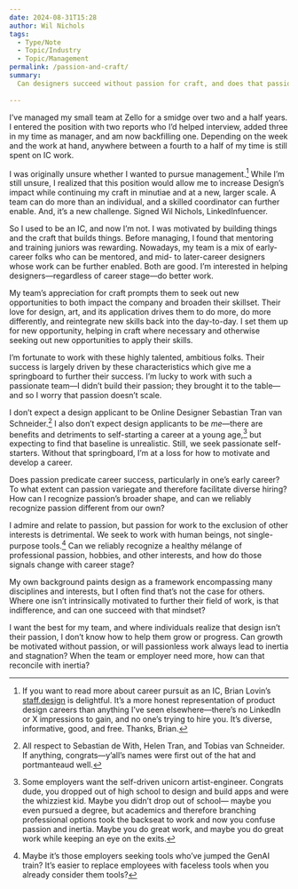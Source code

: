 ```yaml
---
date: 2024-08-31T15:28
author: Wil Nichols
tags:
  - Type/Note
  - Topic/Industry
  - Topic/Management
permalink: /passion-and-craft/
summary: 
  Can designers succeed without passion for craft, and does that passion predicate career success? Is this a challenge for the young designer, or for leaders to recognize and cultivate passion’s different shapes? 
  
---
```


I’ve managed my small team at Zello for a smidge over two and a half years. I entered the position with two reports who I’d helped interview, added three in my time as manager, and am now backfilling one. Depending on the week and the work at hand, anywhere between a fourth to a half of my time is still spent on IC work.

I was originally unsure whether I wanted to pursue management.[^1] While I’m still unsure, I realized that this position would allow me to increase Design’s impact while continuing my craft in minutiae and at a new, larger scale. A team can do more than an individual, and a skilled coordinator can further enable. And, it’s a new challenge. Signed Wil Nichols, LinkedInfuencer. 

So I used to be an IC, and now I’m not. I was motivated by building things and the craft that builds things. Before managing, I found that mentoring and training juniors was rewarding. Nowadays, my team is a mix of early-career folks who can be mentored, and mid- to later-career designers whose work can be further enabled. Both are good. I’m interested in helping designers—regardless of career stage—do better work.

My team’s appreciation for craft prompts them to seek out new opportunities to both impact the company and broaden their skillset. Their love for design, art, and its application drives them to do more, do more differently, and reintegrate new skills back into the day-to-day. I set them up for new opportunity, helping in craft where necessary and otherwise seeking out new opportunities to apply their skills. 

I’m fortunate to work with these highly talented, ambitious folks. Their success is largely driven by these characteristics which give me a springboard to further their success. I’m lucky to work with such a passionate team—I didn’t build their passion; they brought it to the table—and so I worry that passion doesn’t scale. 

I don’t expect a design applicant to be Online Designer Sebastian Tran van Schneider.[^2] I also don’t expect design applicants to be _me_—there are benefits and detriments to self-starting a career at a young age,[^3] but expecting to find that baseline is unrealistic. Still, we seek passionate self-starters. Without that springboard, I’m at a loss for how to motivate and develop a career.

Does passion predicate career success, particularly in one’s early career? To what extent can passion variegate and therefore facilitate diverse hiring? How can I recognize passion’s broader shape, and can we reliably recognize passion different from our own?

I admire and relate to passion, but passion for work to the exclusion of other interests is detrimental. We seek to work with human beings, not single-purpose tools.[^4] Can we reliably recognize a healthy mélange of professional passion, hobbies, and other interests, and how do those signals change with career stage?

My own background paints design as a framework encompassing many disciplines and interests, but I often find that’s not the case for others. Where one isn’t intrinsically motivated to further  their field of work, is that indifference, and can one succeed with that mindset?

I want the best for my team, and where individuals realize that design isn’t their passion, I don’t know how to help them grow or progress. Can growth be motivated without passion, or will passionless work always lead to inertia and stagnation? When the team or employer need more, how can that reconcile with inertia?

[^1]: If you want to read more about career pursuit as an IC, Brian Lovin’s [staff.design](https://staff.design) is delightful. It’s a more honest representation of product design careers than anything I’ve seen elsewhere—there’s no LinkedIn or X impressions to gain, and no one’s trying to hire you. It’s diverse, informative, good, and free. Thanks, Brian.

[^2]: All respect to Sebastian de With, Helen Tran, and Tobias van Schneider. If anything, congrats—y’all’s names were first out of the hat and portmanteaud well.

[^3]: Some employers want the self-driven unicorn artist-engineer. Congrats dude, you dropped out of high school to design and build apps and were the whizziest kid. Maybe you didn’t drop out of school— maybe you even pursued a degree, but academics and therefore branching professional options took the backseat to work and now you confuse passion and inertia. Maybe you do great work, and maybe you do great work while keeping an eye on the exits. 

[^4]: Maybe it’s those employers seeking tools who’ve jumped the GenAI train? It’s easier to replace employees with faceless tools when you already consider them tools?